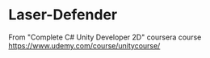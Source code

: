 # Laser-Defender
 
 From "Complete C# Unity Developer 2D" coursera course https://www.udemy.com/course/unitycourse/
